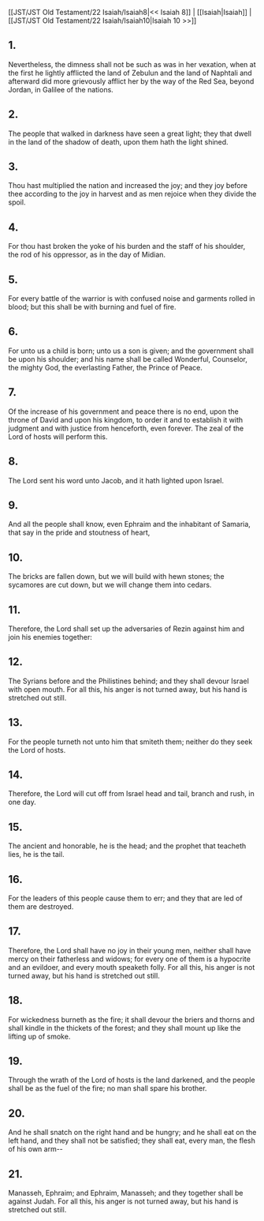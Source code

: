 [[JST/JST Old Testament/22 Isaiah/Isaiah8|<< Isaiah 8]] | [[Isaiah|Isaiah]] | [[JST/JST Old Testament/22 Isaiah/Isaiah10|Isaiah 10 >>]]
## 1.
Nevertheless, the dimness shall not be such as was in her vexation, when at the first he lightly afflicted the land of Zebulun and the land of Naphtali and afterward did more grievously afflict her by the way of the Red Sea, beyond Jordan, in Galilee of the nations.
## 2.
The people that walked in darkness have seen a great light; they that dwell in the land of the shadow of death, upon them hath the light shined.
## 3.
Thou hast multiplied the nation and increased the joy; and they joy before thee according to the joy in harvest and as men rejoice when they divide the spoil.
## 4.
For thou hast broken the yoke of his burden and the staff of his shoulder, the rod of his oppressor, as in the day of Midian.
## 5.
For every battle of the warrior is with confused noise and garments rolled in blood; but this shall be with burning and fuel of fire.
## 6.
For unto us a child is born; unto us a son is given; and the government shall be upon his shoulder; and his name shall be called Wonderful, Counselor, the mighty God, the everlasting Father, the Prince of Peace.
## 7.
Of the increase of his government and peace there is no end, upon the throne of David and upon his kingdom, to order it and to establish it with judgment and with justice from henceforth, even forever. The zeal of the Lord of hosts will perform this.
## 8.
The Lord sent his word unto Jacob, and it hath lighted upon Israel.
## 9.
And all the people shall know, even Ephraim and the inhabitant of Samaria, that say in the pride and stoutness of heart,
## 10.
The bricks are fallen down, but we will build with hewn stones; the sycamores are cut down, but we will change them into cedars.
## 11.
Therefore, the Lord shall set up the adversaries of Rezin against him and join his enemies together:
## 12.
The Syrians before and the Philistines behind; and they shall devour Israel with open mouth. For all this, his anger is not turned away, but his hand is stretched out still.
## 13.
For the people turneth not unto him that smiteth them; neither do they seek the Lord of hosts.
## 14.
Therefore, the Lord will cut off from Israel head and tail, branch and rush, in one day.
## 15.
The ancient and honorable, he is the head; and the prophet that teacheth lies, he is the tail.
## 16.
For the leaders of this people cause them to err; and they that are led of them are destroyed.
## 17.
Therefore, the Lord shall have no joy in their young men, neither shall have mercy on their fatherless and widows; for every one of them is a hypocrite and an evildoer, and every mouth speaketh folly. For all this, his anger is not turned away, but his hand is stretched out still.
## 18.
For wickedness burneth as the fire; it shall devour the briers and thorns and shall kindle in the thickets of the forest; and they shall mount up like the lifting up of smoke.
## 19.
Through the wrath of the Lord of hosts is the land darkened, and the people shall be as the fuel of the fire; no man shall spare his brother.
## 20.
And he shall snatch on the right hand and be hungry; and he shall eat on the left hand, and they shall not be satisfied; they shall eat, every man, the flesh of his own arm\--
## 21.
Manasseh, Ephraim; and Ephraim, Manasseh; and they together shall be against Judah. For all this, his anger is not turned away, but his hand is stretched out still.

